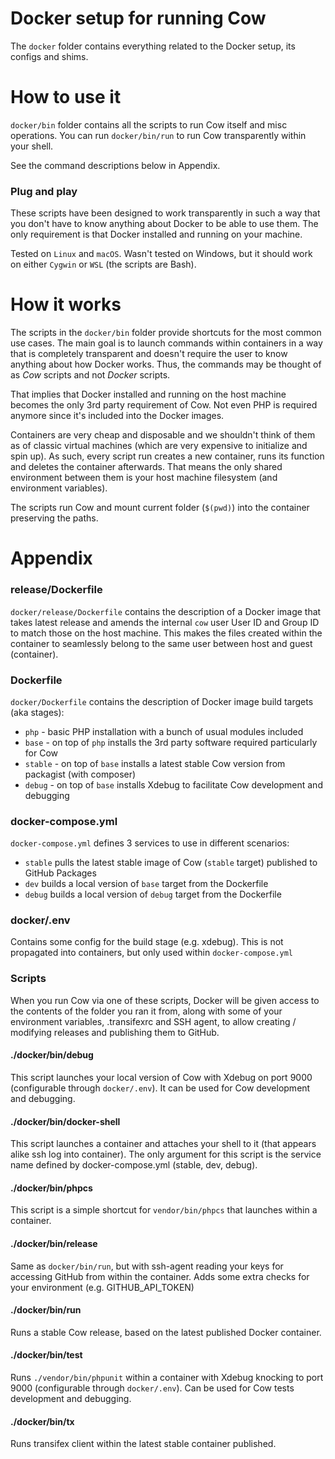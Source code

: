 # Docker setup for running Cow

The `docker` folder contains everything related to the Docker setup, its configs and shims.

# How to use it

`docker/bin` folder contains all the scripts to run Cow itself and misc operations.
You can run `docker/bin/run` to run Cow transparently within your shell.

See the command descriptions below in Appendix.


### Plug and play

These scripts have been designed to work transparently in such a way that
you don't have to know anything about Docker to be able to use them. The only requirement
is that Docker installed and running on your machine.

Tested on `Linux` and `macOS`.
Wasn't tested on Windows, but it should work on either `Cygwin` or `WSL` (the scripts are Bash).


# How it works

The scripts in the `docker/bin` folder provide shortcuts for the most common use cases.
The main goal is to launch commands within containers in a way that is completely transparent
and doesn't require the user to know anything about how Docker works. Thus, the commands may be
thought of as _Cow_ scripts and not _Docker_ scripts.

That implies that Docker installed and running on the host machine becomes the only 3rd party
requirement of Cow. Not even PHP is required anymore since it's included into the Docker images.

Containers are very cheap and disposable and we shouldn't think of them as of classic virtual machines (which
are very expensive to initialize and spin up). As such, every script run creates a new
container, runs its function and deletes the container afterwards. That means the only shared
environment between them is your host machine filesystem (and environment variables).

The scripts run Cow and mount current folder (`$(pwd)`) into the container preserving the paths.


# Appendix


### release/Dockerfile

`docker/release/Dockerfile` contains the description of a Docker image that takes latest release
and amends the internal `cow` user User ID and Group ID to match those on the host machine.
This makes the files created within the container to seamlessly belong to the same user between host and guest (container).

### Dockerfile

`docker/Dockerfile` contains the description of Docker image build targets (aka stages):
  - `php` - basic PHP installation with a bunch of usual modules included
  - `base` - on top of `php` installs the 3rd party software required particularly for Cow
  - `stable` - on top of `base` installs a latest stable Cow version from packagist (with composer)
  - `debug` - on top of `base` installs Xdebug to facilitate Cow development and debugging


### docker-compose.yml

`docker-compose.yml` defines 3 services to use in different scenarios:
  - `stable` pulls the latest stable image of Cow (`stable` target) published to GitHub Packages
  - `dev` builds a local version of `base` target from the Dockerfile
  - `debug` builds a local version of `debug` target from the Dockerfile

### docker/.env

Contains some config for the build stage (e.g. xdebug). This is not propagated into containers,
but only used within `docker-compose.yml`


### Scripts

When you run Cow via one of these scripts, Docker will be given access to the contents of the folder you ran it from, along with some of your environment variables, .transifexrc and SSH agent, to allow creating / modifying releases and publishing them to GitHub.

#### ./docker/bin/debug

This script launches your local version of Cow with Xdebug on port 9000 (configurable through `docker/.env`).
It can be used for Cow development and debugging.


#### ./docker/bin/docker-shell

This script launches a container and attaches your shell to it (that appears alike ssh log into container).
The only argument for this script is the service name defined by docker-compose.yml (stable, dev, debug).


#### ./docker/bin/phpcs

This script is a simple shortcut for `vendor/bin/phpcs` that launches within a container.


#### ./docker/bin/release

Same as `docker/bin/run`, but with ssh-agent reading your keys for accessing GitHub from within the container.
Adds some extra checks for your environment (e.g. GITHUB_API_TOKEN)


#### ./docker/bin/run

Runs a stable Cow release, based on the latest published Docker container.


#### ./docker/bin/test

Runs `./vendor/bin/phpunit` within a container with Xdebug knocking to port 9000 (configurable through `docker/.env`).
Can be used for Cow tests development and debugging.


#### ./docker/bin/tx

Runs transifex client within the latest stable container published.
